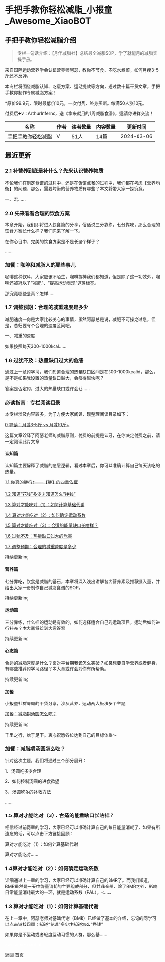 # 手把手教你轻松减脂_小报童_Awesome_XiaoBOT

## 手把手教你轻松减脂介绍
> 专栏一句话介绍：【月伴减脂社】总结最全减脂SOP，学了就能用的减脂实操手册。    
    
来自国际运动营养学会认证营养师阿瑟，教你不节食、不吃水煮菜，如何月瘦3-5斤还不反弹。    
    
本专栏将围绕减脂认知、吃瘦方案、运动提效等方向，通过数十篇干货文章，手把手教你制作专属减脂方案！    
    
*原价99.9元，限时最低价10元，一次付费，终身买断。每满50人涨10元。    
    
付费后➕v：ArthurInferno，送《拿来就用的1周减脂食谱》，邀请你进群交流！  
  


|名称|作者|读者数量|内容数量|更新时间|
|---|---|---|---|---|
|[手把手教你轻松减脂](https://xiaobot.net/p/reducingfat0129?refer=0b133df9-27dc-423b-8101-639049001c13)|V|51人|14篇|2024-03-06|

## 最近更新
### 2.1 补营养到底是补什么？先来认识营养物质

不论我们在制定食谱的过程中，还是在饭馆点餐的过程中，我们都在考虑【营养均衡】的问题，那么，需要均衡的营养物质有哪些？本文将带大家一探究竟。

一、宏......

### 2.0 先来看看合理的饮食方案

本章开始，我们即将进入饮食篇的分享，俗话说三分靠练，七分靠吃，那么合理的饮食方案长什么样？我们先来了解一下。

在你心目中，完美的饮食方案是不是长这个样子？

......

### 加餐：咖啡和减脂人的那些事儿

咖啡这种饮料，大家应该不陌生，咖啡提神我们都知道，但是除了这一功效外，咖啡还被冠以了“减肥”、“提高运动表现”这类标签。



那究竟哪些是真？怎样......

### 1.7 调整预期：合理的减重速度是多少

减肥速度一向是大家比较关心的事情，虽然阿瑟总是说，减肥不可操之过急，但是，总归要有个合理的速度区间吧。

一、减重的速度

如果按照每天300-1000kcal......

### 1.6 过犹不及：热量缺口过大的危害

通过上一章的学习，我们知道合理的热量缺口区间是在300-1000kcal/d，那么，是不是如果我设置的热量缺口越大，会瘦得越快呢？

答案是否定的，过大的热量缺口或许会让......

### 必读指南：专栏阅读目录

本专栏涉及内容较多，为了方便大家阅读，现整理阅读目录如下：

[0 导读：月减3-5斤 vs
月减10斤+](https://xiaobot.net/post/95469833-4ea5-41f3-86fc-30acde61396e)

这篇文章诠释了阿瑟老师的减脂原则，付费的前提是认可，在你决定付费之前，请一定阅读此片文章

#### 认知篇

认知篇主要解释了减脂的底层逻辑，看过本章后，你可以准确计算自己每天该吃的热量。

[1.1
你真的胖吗❓——【胖】的四重佐证](https://xiaobot.net/post/c9360ccf-f31b-4412-a489-cd60822db6ae)

[1.2
知道“花钱”多少才知道怎么“挣钱”](https://xiaobot.net/post/8b803eb3-e4af-4d65-80f7-524051a7da57)

[1.3
算对才能吃对（1）：如何计算基础代谢](https://xiaobot.net/post/e2c232a6-6bc5-41f0-b7d1-cfa7a021d9d9)

[1.4
算对才能吃对（2）：如何确定运动系数](https://xiaobot.net/post/8d7ca2fd-5659-4512-ac4e-bddd4a3a34bc)

[1.5
算对才能吃对（3）：合适的能量缺口长啥样？](https://xiaobot.net/post/7c47155f-946e-43e5-a606-c1855f05928c)

[1.6
过犹不及：热量缺口过大的危害](https://xiaobot.net/post/1ab26ea5-4891-4a7a-8455-b48b490cb807)

[1.7
调整预期：合理的减重速度是多少](https://xiaobot.net/post/5db709a3-51b7-42bc-a7cd-0a319984716e)

持续更新ing

#### 营养篇

七分靠吃，饮食是减脂的基石，本章将深入浅出讲解各大营养素及推荐摄入量，并给出大家一份制作自己减脂食谱的SOP。

持续更新ing

#### 运动篇

三分靠练，什么样的运动是有效的，如何选择适合自己的运动项目，运动后如何进行补充？本大章将给到大家答案

持续更新ing

#### 心态篇

合适的减脂速度是什么？面对平台期我该怎么突破？如果想要自学营养或者健身，有哪些推荐的学习路径？本大章或许会对你有所帮助。

持续更新ing

#### 加餐

小报童社群每周的干货分享，涉及营养、运动两大板块多个主题

[加餐：减脂期汤圆怎么吃？](https://xiaobot.net/post/ab7d014b-2bbf-4a2c-9c9a-a354df96c29e)

持续更新ing

千里之行，始于足下。衷心祝愿各位达到自己的目标体重～

### 加餐：减脂期汤圆怎么吃？

针对这次主题，我们将通过三个部分展开：

1、汤圆吃多少合理

2、如何控制汤圆的进食欲望

3、汤圆吃多的补救方法



......

### 1.5 算对才能吃对（3）：合适的能量缺口长啥样？

相信经过前两章的学习，大家已经可以准确计算自己的每日能量消耗了，如果有所遗忘的话，可以点击下方链接回顾：

算对才能吃对（1）：如何计算基础代谢

算对才能吃对......

### 1.4算对才能吃对（2）：如何确定运动系数

详细通过上一章的学习，大家已经可以准确计算自己的BMR了。而我们知道，BMR虽然是一天中能量消耗的主要组成部分，但并非全部，除了BMR之外，影响日常能量消耗最大的一环，就是运动系数（PAL）。<......

### 1.3 算对才能吃对（1）：如何计算基础代谢

在上一章中，阿瑟老师对基础代谢（BMR）已经做了基本的介绍，忘记的同学可以点击链接回顾：知道“花钱”多少才知道怎么“挣钱”

如果你是不运动或者轻度运动习惯的人群，那么基......


<a href="https://github.com/Reno9527/awesome-xiaobot" style="color: white; text-decoration: none;">awesome-xiaobot</a>

返回 [首页](../README.md)
